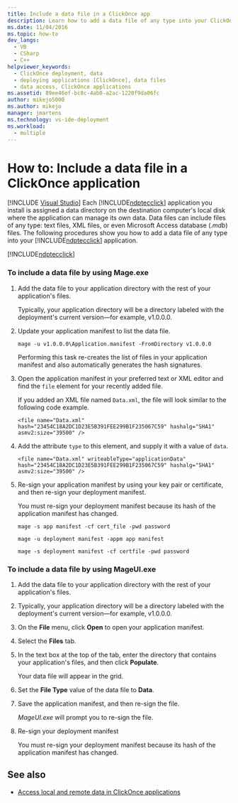 ```yaml
---
title: Include a data file in a ClickOnce app
description: Learn how to add a data file of any type into your ClickOnce application to be stored in a data directory on the destination computer local disk.
ms.date: 11/04/2016
ms.topic: how-to
dev_langs: 
  - VB
  - CSharp
  - C++
helpviewer_keywords: 
  - ClickOnce deployment, data
  - deploying applications [ClickOnce], data files
  - data access, ClickOnce applications
ms.assetid: 89ee46ef-bc8c-4ab0-a2ac-1220f9da06fc
author: mikejo5000
ms.author: mikejo
manager: jmartens
ms.technology: vs-ide-deployment
ms.workload: 
  - multiple
---
```

# How to: Include a data file in a ClickOnce application

 [!INCLUDE [Visual Studio](~/includes/applies-to-version/vs-windows-only.md)]
Each [!INCLUDE[ndptecclick](../deployment/includes/ndptecclick_md.md)] application you install is assigned a data directory on the destination computer's local disk where the application can manage its own data. Data files can include files of any type: text files, XML files, or even Microsoft Access database (*.mdb*) files. The following procedures show you how to add a data file of any type into your [!INCLUDE[ndptecclick](../deployment/includes/ndptecclick_md.md)] application.

 [!INCLUDE[ndptecclick](../deployment/includes/dotnet-dotnetmage-exe.md)]

### To include a data file by using Mage.exe

1. Add the data file to your application directory with the rest of your application's files.

    Typically, your application directory will be a directory labeled with the deployment's current version—for example, v1.0.0.0.

2. Update your application manifest to list the data file.

    `mage -u v1.0.0.0\Application.manifest -FromDirectory v1.0.0.0`

    Performing this task re-creates the list of files in your application manifest and also automatically generates the hash signatures.

3. Open the application manifest in your preferred text or XML editor and find the `file` element for your recently added file.

    If you added an XML file named `Data.xml`, the file will look similar to the following code example.

   `<file name="Data.xml" hash="23454C18A2DC1D23E5B391FEE299B1F235067C59" hashalg="SHA1" asmv2:size="39500" />`

4. Add the attribute `type` to this element, and supply it with a value of `data`.

   `<file name="Data.xml" writeableType="applicationData" hash="23454C18A2DC1D23E5B391FEE299B1F235067C59" hashalg="SHA1" asmv2:size="39500" />`

5. Re-sign your application manifest by using your key pair or certificate, and then re-sign your deployment manifest.

    You must re-sign your deployment manifest because its hash of the application manifest has changed.

    `mage -s app manifest -cf cert_file -pwd password`

    `mage -u deployment manifest -appm app manifest`

    `mage -s deployment manifest -cf certfile -pwd password`

### To include a data file by using MageUI.exe

1. Add the data file to your application directory with the rest of your application's files.

2. Typically, your application directory will be a directory labeled with the deployment's current version—for example, v1.0.0.0.

3. On the **File** menu, click **Open** to open your application manifest.

4. Select the **Files** tab.

5. In the text box at the top of the tab, enter the directory that contains your application's files, and then click **Populate**.

     Your data file will appear in the grid.

6. Set the **File Type** value of the data file to **Data**.

7. Save the application manifest, and then re-sign the file.

     *MageUI.exe* will prompt you to re-sign the file.

8. Re-sign your deployment manifest

     You must re-sign your deployment manifest because its hash of the application manifest has changed.

## See also
- [Access local and remote data in ClickOnce applications](../deployment/accessing-local-and-remote-data-in-clickonce-applications.md)